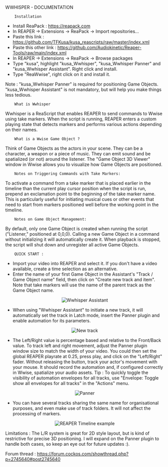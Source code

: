 WWHISPER - DOCUMENTATION


        Installation

- Install ReaPack : https://reapack.com
- In REAPER -> Extensions -> ReaPack -> Import repositories...
- Paste this link : https://github.com/TFKusa/kusa_reascripts/raw/master/index.xml
- Paste this other link : https://github.com/Audiokinetic/Reaper-Tools/raw/main/index.xml
- In REAPER -> Extensions -> ReaPack -> Browse packages
- Type "kusa", highlight "kusa_Wwhisper", "kusa_Wwhisper Panner" and "kusa_Wwhisper Assistant". Right click and install.
- Type "ReaWwise", right click on it and install it.

Note : "kusa_Wwhisper Panner" is required for positioning Game Objects. "kusa_Wwhisper Assistant" is not mandatory, but will help you make things less tedious.




        What is Wwhisper

Wwhisper is a ReaScript that enables REAPER to send commands to Wwise using take markers. When the script is running, REAPER enters a custom playing state that detects markers and performs various actions depending on their names.




        What is a Wwise Game Object ?

Think of Game Objects as the actors in your scene. They can be a character, a weapon or a piece of music. They can emit sound and be spatialized (or not) around the listener. The "Game Object 3D Viewer" window in Wwise allows you to visualize how Game Objects are positioned.




        Notes on Triggering Commands with Take Markers:

To activate a command from a take marker that is placed earlier in the timeline than the current play cursor position when the script is run, prepend an exclamation point to the beginning of the take marker name. This is particularly useful for initiating musical cues or other events that need to start from markers positioned well before the working point in the timeline.




        Notes on Game Object Management:

By default, only one Game Object is created when running the script ("Listener," positioned at 0,0,0). Calling a new Game Object in a command without initializing it will automatically create it. When playback is stopped, the script will shut down and unregister all active Game Objects.




        QUICK START :

- Import your video into REAPER and select it. If you don't have a video available, create a time selection as an alternative.
- Enter the name of your first Game Object in the Assistant's "Track / Game Object name" field, then click on "Create new track and item". Note that take markers will use the name of the parent track as the Game Object name.


<p align="center">
  <img src="https://i.postimg.cc/7PmfhYdT/Wwhisper-Assistant.png" alt="Wwhisper Assistant" title="Wwhisper Assistant"/>
</p>


- When using "Wwhisper Assistant" to initiate a new track, it will automatically set the track in Latch mode, insert the Panner plugin and enable automation for its parameters.


<p align="center">
  <img src="https://i.postimg.cc/prjCsk05/Panner.png" alt="New track" title="New track"/>
</p>


- The Left/Right value is percentage based and relative to the Front/Back value. To track left and right movement, adjust the Panner plugin window size to match the width of your video. You could then set the global REAPER playrate at 0.25, press play, and click on the "Left/Right" fader. Without releasing the button, track your actor's movement with your mouse. It should record the automation and, if configured correctly in Wwise, spatialize your audio assets.
Tip : To quickly toggle the visibility of automation envelopes for all tracks, use "Envelope: Toggle show all envelopes for all tracks" in the "Actions" menu.


<p align="center">
  <img src="https://i.postimg.cc/5yW8pz6s/L-R.png" alt="Panner" title="Panner"/>
</p>


- You can have several tracks sharing the same name for organisational purposes, and even make use of track folders. It will not affect the processing of markers.


<p align="center">
  <img src="https://i.postimg.cc/fLXpL1pk/REAPER-Timeline.png" alt="REAPER Timeline example" title="REAPER Timeline example"/>
</p>


Limitations : The L/R system is great for 2D style layout, but is kind of restrictive for precise 3D positioning. I will expand on the Panner plugin to handle both cases, so keep an eye out for future updates :).



Forum thread : https://forum.cockos.com/showthread.php?p=2745640#post2745640